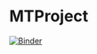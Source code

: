 # MTProject
[![Binder](https://mybinder.org/badge_logo.svg)](https://mybinder.org/v2/gh/hichamDRI/MTProject/main?urlpath=proxy/8502/)
